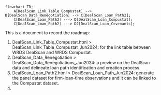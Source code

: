 ```mermaid
flowchart TD;
    A[DealScan_Link_Table_Compustat] --> B[DealScan_Data_Renegotiation] --> C[DealScan_Loan_Path2];
    C[DealScan_Loan_Path2] ---> D[DealScan_Loan_Compustat];
    C[DealScan_Loan_Path2] ---> D2[DealScan_Loan_Covenants];
```


This is a document to record the roadmap: 

1.    DealScan_Link_Table_Compustat.html > DealScan_Link_Table_Compustat_Jun2024: for the link table between WRDS DealScan and WRDS Compustat.
2.    DealScan_Data_Renegotiation > DealScan_Data_Renegotiations_Jun2024: a preview on the DealScan data and delineate loan path identification and creation process.
3.    DealScan_Loan_Path2.html > DealScan_Loan_Path_Jun2024: generate the panel dataset for firm-loan-time observations and it can be linked to the Compustat dataset. 
4.    
